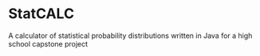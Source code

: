 # StatCALC
A calculator of statistical probability distributions written in Java for a high school capstone project
